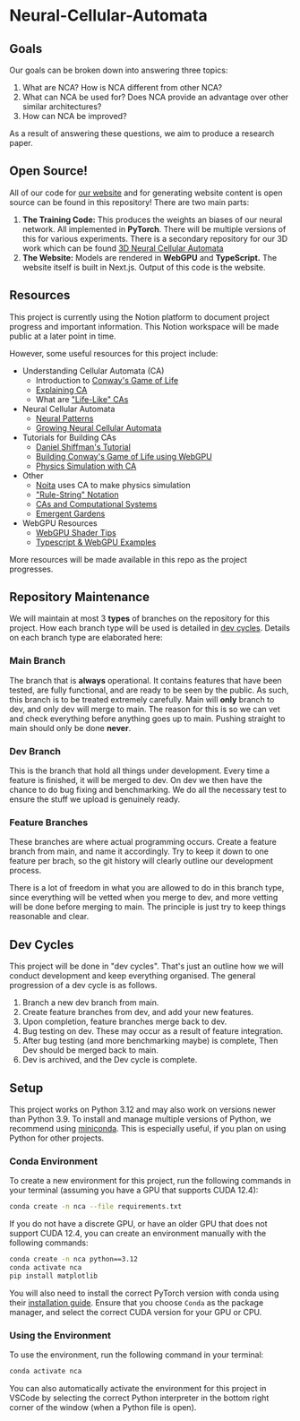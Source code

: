 # Neural-Cellular-Automata

## Goals

Our goals can be broken down into answering three topics:

1. What are NCA? How is NCA different from other NCA?
2. What can NCA be used for? Does NCA provide an advantage over other similar architectures?
3. How can NCA be improved?

As a result of answering these questions, we aim to produce a research paper.

## Open Source!

All of our code for <a href="https://neuralca.org">our website</a> and for generating website content is open source can be found in this repository! There are two main parts:

1. **The Training Code:** This produces the weights an biases of our neural network. All implemented in **PyTorch**. There will be multiple versions of this for various experiments. There is a secondary repository for our 3D work which can be found <a href="https://github.com/MonashDeepNeuron/3D-Neural-Cellular-Automata">3D Neural Cellular Automata<a>
2. **The Website:** Models are rendered in **WebGPU** and **TypeScript.** The website itself is built in Next.js. Output of this code is the website.

## Resources

This project is currently using the Notion platform to document project progress and important information. This Notion workspace will be made public at a later point in time.

However, some useful resources for this project include:
- Understanding Cellular Automata (CA)
  - Introduction to [Conway's Game of Life](https://playgameoflife.com/)
  - [Explaining CA](https://natureofcode.com/book/chapter-7-cellular-automata/)
  - What are ["Life-Like" CAs](https://en.m.wikipedia.org/wiki/Life-like_cellular_automaton#cite_note-23)
- Neural Cellular Automata
  - [Neural Patterns](https://neuralpatterns.io)
  - [Growing Neural Cellular Automata](https://distill.pub/2020/growing-ca/)
- Tutorials for Building CAs
  - [Daniel Shiffman's Tutorial](https://www.youtube.com/watch?app=desktop&v=DKGodqDs9sA)
  - [Building Conway's Game of Life using WebGPU](https://codelabs.developers.google.com/your-first-webgpu-app#0)
  - [Physics Simulation with CA](https://www.youtube.com/watch?v=VLZjd_Y1gJ8&pp=ygUfY2VsbHVsYXIgYXV0b21hdGEgc2FuZCBwYXJ0aWNsZQ%3D%3D)
- Other
  - [Noita](https://en.wikipedia.org/wiki/Noita_(video_game)#cite_note-11) uses CA to make physics simulation
  - ["Rule-String" Notation](https://conwaylife.com/wiki/Rulestring)
  - [CAs and Computational Systems](https://direct.mit.edu/isal/proceedings/isal2021/33/105/102949)
  - [Emergent Gardens](https://www.youtube.com/@EmergentGarden)
- WebGPU Resources
  - [WebGPU Shader Tips](https://toji.dev/webgpu-best-practices/dynamic-shader-construction.html)
  - [Typescript & WebGPU Examples](https://webgpu.github.io/webgpu-samples/samples/helloTriangle)

More resources will be made available in this repo as the project progresses.

## Repository Maintenance

We will maintain at most 3 **types** of branches on the repository for this project.
How each branch type will be used is detailed in [dev cycles](#dev-cycles).
Details on each branch type are elaborated here:

### Main Branch

The branch that is **always** operational.
It contains features that have been tested, are fully functional, and are ready to be seen by the public.
As such, this branch is to be treated extremely carefully.
Main will **only** branch to dev, and only dev will merge to main.
The reason for this is so we can vet and check everything before anything goes up to main.
Pushing straight to main should only be done **never**.

### Dev Branch  

This is the branch that hold all things under development. Every time a feature is finished, it will be merged to dev.
On dev we then have the chance to do bug fixing and benchmarking.
We do all the necessary test to ensure the stuff we upload is genuinely ready.

### Feature Branches

These branches are where actual programming occurs.
Create a feature branch from main, and name it accordingly.
Try to keep it down to one feature per brach, so the git history will clearly outline our development process.

There is a lot of freedom in what you are allowed to do in this branch type, since everything will be vetted when you merge to dev, and more vetting will be done before merging to main.
The principle is just try to keep things reasonable and clear.

## Dev Cycles

This project will be done in "dev cycles".
That's just an outline how we will conduct development and keep everything organised.
The general progression of a dev cycle is as follows.

1. Branch a new dev branch from main.
2. Create feature branches from dev, and add your new features.
3. Upon completion, feature branches merge back to dev.
4. Bug testing on dev. These may occur as a result of feature integration.
5. After bug testing (and more benchmarking maybe) is complete, Then Dev should be merged back to main.
6. Dev is archived, and the Dev cycle is complete.

## Setup
This project works on Python 3.12 and may also work on versions newer than Python 3.9.  To install and manage multiple versions of Python, we recommend using [miniconda](https://docs.anaconda.com/miniconda/install/#quick-command-line-install).  This is especially useful, if you plan on using Python for other projects.

### Conda Environment
To create a new environment for this project, run the following commands in your terminal (assuming you have a GPU that supports CUDA 12.4):
```bash
conda create -n nca --file requirements.txt
```

If you do not have a discrete GPU, or have an older GPU that does not support CUDA 12.4, you can create an environment manually with the following commands:
```bash
conda create -n nca python==3.12
conda activate nca
pip install matplotlib
```

You will also need to install the correct PyTorch version with conda using their [installation guide](https://pytorch.org/get-started/locally/).  Ensure that you choose `Conda` as the package manager, and select the correct CUDA version for your GPU or CPU.

### Using the Environment
To use the environment, run the following command in your terminal:
```bash
conda activate nca
```

You can also automatically activate the environment for this project in VSCode by selecting the correct Python interpreter in the bottom right corner of the window (when a Python file is open).
